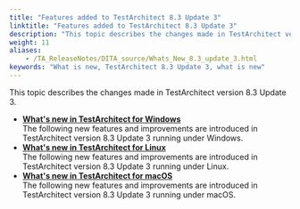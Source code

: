 ```yaml
--- 
title: "Features added to TestArchitect 8.3 Update 3"
linktitle: "Features added to TestArchitect 8.3 Update 3"
description: "This topic describes the changes made in TestArchitect version 8.3 Update 3."
weight: 11
aliases: 
    - /TA_ReleaseNotes/DITA_source/Whats_New_8.3_update_3.html
keywords: "What is new, TestArchitect 8.3 Update 3, what is new"
---
```


This topic describes the changes made in TestArchitect version 8.3 Update 3.

-   **[What's new in TestArchitect for Windows](/user-guide/version-history/features-added-to-testarchitect-8-3-update-3/windows)**  
The following new features and improvements are introduced in TestArchitect version 8.3 Update 3 running under Windows.
-   **[What's new in TestArchitect for Linux](/user-guide/version-history/features-added-to-testarchitect-8-3-update-3/linux)**  
The following new features and improvements are introduced in TestArchitect version 8.3 Update 3 running under Linux.
-   **[What's new in TestArchitect for macOS](/user-guide/version-history/features-added-to-testarchitect-8-3-update-3/macos)**  
The following new features and improvements are introduced in TestArchitect version 8.3 Update 3 running under macOS.




